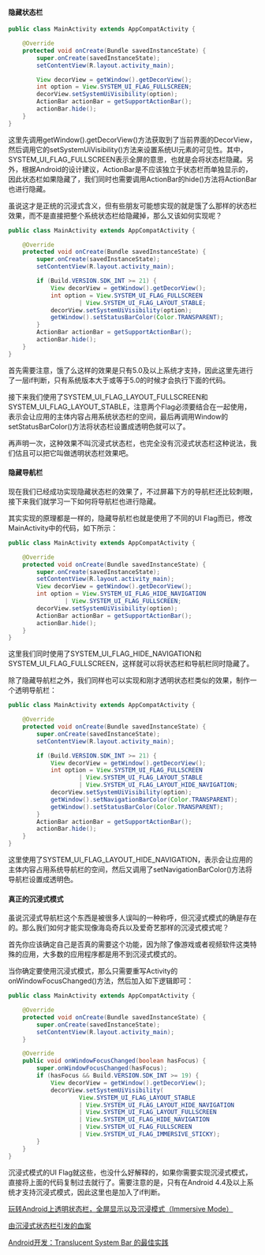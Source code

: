 #### 隐藏状态栏

```java
public class MainActivity extends AppCompatActivity {

    @Override
    protected void onCreate(Bundle savedInstanceState) {
        super.onCreate(savedInstanceState);
        setContentView(R.layout.activity_main);

        View decorView = getWindow().getDecorView();
        int option = View.SYSTEM_UI_FLAG_FULLSCREEN;
        decorView.setSystemUiVisibility(option);
        ActionBar actionBar = getSupportActionBar();
        actionBar.hide();
    }
}
```

这里先调用getWindow().getDecorView()方法获取到了当前界面的DecorView，然后调用它的setSystemUiVisibility()方法来设置系统UI元素的可见性。其中，SYSTEM_UI_FLAG_FULLSCREEN表示全屏的意思，也就是会将状态栏隐藏。另外，根据Android的设计建议，ActionBar是不应该独立于状态栏而单独显示的，因此状态栏如果隐藏了，我们同时也需要调用ActionBar的hide()方法将ActionBar也进行隐藏。



虽说这才是正统的沉浸式含义，但有些朋友可能想实现的就是饿了么那样的状态栏效果，而不是直接把整个系统状态栏给隐藏掉，那么又该如何实现呢？

```java
public class MainActivity extends AppCompatActivity {

    @Override
    protected void onCreate(Bundle savedInstanceState) {
        super.onCreate(savedInstanceState);
        setContentView(R.layout.activity_main);

        if (Build.VERSION.SDK_INT >= 21) {
            View decorView = getWindow().getDecorView();
            int option = View.SYSTEM_UI_FLAG_FULLSCREEN
                    | View.SYSTEM_UI_FLAG_LAYOUT_STABLE;
            decorView.setSystemUiVisibility(option);
            getWindow().setStatusBarColor(Color.TRANSPARENT);
        }
        ActionBar actionBar = getSupportActionBar();
        actionBar.hide();
    }
}
```

首先需要注意，饿了么这样的效果是只有5.0及以上系统才支持，因此这里先进行了一层if判断，只有系统版本大于或等于5.0的时候才会执行下面的代码。

接下来我们使用了SYSTEM_UI_FLAG_LAYOUT_FULLSCREEN和SYSTEM_UI_FLAG_LAYOUT_STABLE，注意两个Flag必须要结合在一起使用，表示会让应用的主体内容占用系统状态栏的空间，最后再调用Window的setStatusBarColor()方法将状态栏设置成透明色就可以了。

再声明一次，这种效果不叫沉浸式状态栏，也完全没有沉浸式状态栏这种说法，我们估且可以把它叫做透明状态栏效果吧。

#### 隐藏导航栏

现在我们已经成功实现隐藏状态栏的效果了，不过屏幕下方的导航栏还比较刺眼，接下来我们就学习一下如何将导航栏也进行隐藏。

其实实现的原理都是一样的，隐藏导航栏也就是使用了不同的UI Flag而已，修改MainActivity中的代码，如下所示：

```java
public class MainActivity extends AppCompatActivity {

    @Override
    protected void onCreate(Bundle savedInstanceState) {
        super.onCreate(savedInstanceState);
        setContentView(R.layout.activity_main);
        View decorView = getWindow().getDecorView();
        int option = View.SYSTEM_UI_FLAG_HIDE_NAVIGATION
                | View.SYSTEM_UI_FLAG_FULLSCREEN;
        decorView.setSystemUiVisibility(option);
        ActionBar actionBar = getSupportActionBar();
        actionBar.hide();
    }
}
```

这里我们同时使用了SYSTEM_UI_FLAG_HIDE_NAVIGATION和SYSTEM_UI_FLAG_FULLSCREEN，这样就可以将状态栏和导航栏同时隐藏了。

除了隐藏导航栏之外，我们同样也可以实现和刚才透明状态栏类似的效果，制作一个透明导航栏：

```java
public class MainActivity extends AppCompatActivity {

    @Override
    protected void onCreate(Bundle savedInstanceState) {
        super.onCreate(savedInstanceState);
        setContentView(R.layout.activity_main);

        if (Build.VERSION.SDK_INT >= 21) {
            View decorView = getWindow().getDecorView();
            int option = View.SYSTEM_UI_FLAG_FULLSCREEN
                    | View.SYSTEM_UI_FLAG_LAYOUT_STABLE
                    | View.SYSTEM_UI_FLAG_LAYOUT_HIDE_NAVIGATION;
            decorView.setSystemUiVisibility(option);
            getWindow().setNavigationBarColor(Color.TRANSPARENT);
            getWindow().setStatusBarColor(Color.TRANSPARENT);
        }
        ActionBar actionBar = getSupportActionBar();
        actionBar.hide();
    }
}
```

这里使用了SYSTEM_UI_FLAG_LAYOUT_HIDE_NAVIGATION，表示会让应用的主体内容占用系统导航栏的空间，然后又调用了setNavigationBarColor()方法将导航栏设置成透明色。

#### 真正的沉浸式模式

虽说沉浸式导航栏这个东西是被很多人误叫的一种称呼，但沉浸式模式的确是存在的。那么我们如何才能实现像海岛奇兵以及爱奇艺那样的沉浸式模式呢？

首先你应该确定自己是否真的需要这个功能，因为除了像游戏或者视频软件这类特殊的应用，大多数的应用程序都是用不到沉浸式模式的。

当你确定要使用沉浸式模式，那么只需要重写Activity的onWindowFocusChanged()方法，然后加入如下逻辑即可：

```java
public class MainActivity extends AppCompatActivity {

    @Override
    protected void onCreate(Bundle savedInstanceState) {
        super.onCreate(savedInstanceState);
        setContentView(R.layout.activity_main);
    }

    @Override
    public void onWindowFocusChanged(boolean hasFocus) {
        super.onWindowFocusChanged(hasFocus);
        if (hasFocus && Build.VERSION.SDK_INT >= 19) {
            View decorView = getWindow().getDecorView();
            decorView.setSystemUiVisibility(
                    View.SYSTEM_UI_FLAG_LAYOUT_STABLE
                    | View.SYSTEM_UI_FLAG_LAYOUT_HIDE_NAVIGATION
                    | View.SYSTEM_UI_FLAG_LAYOUT_FULLSCREEN
                    | View.SYSTEM_UI_FLAG_HIDE_NAVIGATION
                    | View.SYSTEM_UI_FLAG_FULLSCREEN
                    | View.SYSTEM_UI_FLAG_IMMERSIVE_STICKY);
        }
    }
}
```

沉浸式模式的UI Flag就这些，也没什么好解释的，如果你需要实现沉浸式模式，直接将上面的代码复制过去就行了。需要注意的是，只有在Android 4.4及以上系统才支持沉浸式模式，因此这里也是加入了if判断。



[玩转Android上透明状态栏，全屏显示以及沉浸模式（Immersive Mode）](http://www.jianshu.com/p/11a2b780fd9b)

[由沉浸式状态栏引发的血案](http://www.jianshu.com/p/140be70b84cd)

[Android开发：Translucent System Bar 的最佳实践](http://www.jianshu.com/p/0acc12c29c1b)





